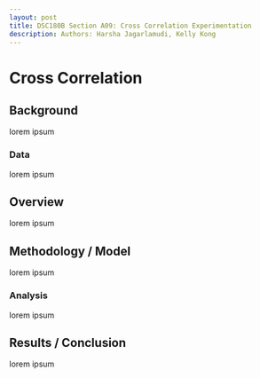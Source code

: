 ```yaml
---
layout: post
title: DSC180B Section A09: Cross Correlation Experimentation
description: Authors: Harsha Jagarlamudi, Kelly Kong
---
```


# Cross Correlation

## Background

lorem ipsum

### Data

lorem ipsum

## Overview

lorem ipsum

## Methodology / Model

lorem ipsum

### Analysis 

lorem ipsum

## Results / Conclusion

lorem ipsum
